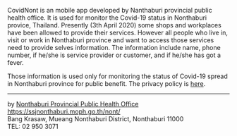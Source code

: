 CovidNont is an mobile app developed by Nanthaburi provincial public health office. It is used for monitor the Covid-19 status in Nonthaburi provice, Thailand. Presently (3th April 2020) some shops and workplaces have been allowed to provide their services. However all people who live in, visit or work in Nonthaburi province and want to access those services need to provide selves information. The information include name, phone number, if he/she is service provider or customer, and if he/she has got a fever.

Those information is used only for monitoring the status of Covid-19 spread in Nonthaburi province for public benefit.
The privacy policy is [here](policy).

---
by [Nonthaburi Provincial Public Health Office](https://ssjnonthaburi.moph.go.th/nont/)<br>
https://ssjnonthaburi.moph.go.th/nont/</br>
Bang Krasaw, Mueang Nonthaburi District, Nonthaburi 11000<br>
TEL: 02 950 3071
